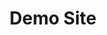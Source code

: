 ---
# Metada 
# -------
title: 'Demo Site'
path: /
metas: 
  description: ''
  image: ./images/bio.jpg
  twitterUsername: ''
  author: Guarapo Media Agency
  lang: es
  ua: ''
siteurl: /

# Main content sections to include
# -----------------------------------------------------------------------------
theme: portfolio
components:
  - type: hero
    active: true
  - type: portfolio
    active: true
  - type: instagram
    active: true
  - type: gallery
    active: false
  - type: about
    active: true
  - type: projects
    active: false
  - type: media
    active: false
  - type: testimonials
    active: true
  - type: process
    active: true
  - type: contact
    active: true
  - type: calendar
    active: false

# Navegation
# -----------------------------------------------------------------------------
navegation: 
  site-name: ''
  logo-active: false
  logo-url: ../../images/assets/guarapo_logo_white.svg
  translate: true
  menu:
    - nav: Sobre mi
      link: '#about'
    - nav: Galería
      link: '#gallery'
    - nav: Portafolio
      link: '#portfolio'
    - nav: Testimonios
      link: '#testimonial'
    - nav: Contact0
      link: '#contact'
    - nav: English
      link: /en/
  button: whatsapp
  link: https://wa.me/54622531989

# Main content sections to include
# -----------------------------------------------------------------------------
hero: 
  title: ¡Hello! I am Clara
  subtitle: Fashion Photographer
  channels:
    - name: ''
      link: ''
    - name: ''
      link: ''
    - name: ''
      link: ''
  image: ./images/hero.jpg

# Gallery 
# -------
gallery: 
  title: Galería
  gallery:
    - image: ./images/gallery/1.jpg
      alt: ''

# Portafolio 
# -------
portfolio: 
  title: Portafolio
  subtitle: ''
  projects:
    - name: ''
      type: ''
      link: /
      image: ./images/portfolio/1.jpg
      alt: ''
    - name: ''
      type: ''
      link: /
      image: ./images/portfolio/2.jpg
      alt: ''
    - name: ''
      type: ''
      link: /
      image: ./images/portfolio/3.jpg
      alt: ''
    - name: ''
      type: ''
      link: /
      image: ./images/portfolio/4.jpg
      alt: ''
    - name: ''
      type: ''
      link: /
      image: ./images/portfolio/5.jpg
      alt: ''
    - name: ''
      type: ''
      link: /
      image: ./images/portfolio/6.jpg
      alt: ''

# Projects 
# -------
projects: 
  title: 'Proyectos'
  subtitle: '' 
  button: ''
  whatsapp: ''
  projects:
    - name: ''
      type: ''
      link: ''
      image: ./images/portfolio/6.jpg
      alt: ''

# Portafolio 
# -------
about:  
  title: Sobre mi
  description: 
    - p: ''
    - p: ''
  list: 
    - text: ''
    - text: ''
  image: ./images/bio.jpg

# Media
# -------
media:
  title: Media
  iframe:
    - link: ''
      name: ''
    - link: ''
      name: ''

# Instagram
# -------
instagram:
  title: Instagram
  key: ''

# Calendario
# -------
calendar:
  title: Calendario
  key: ''
  event: 'Title'
  date: 'Date'
  location: 'Location'
# Proceso 
# -------
process:
  - title: ''
    description: ''
    icon: ../../images/assets/process_notebook.svg
  - title: ''
    description: ''
    icon: ../../images/assets/process_stack.svg
  - title: ''
    description: ''
    icon: ../../images/assets/process_arrow.svg
  - title: ''
    description: ''
    icon: ../../images/assets/process_mixer.svg

# Testimonios 
# -------
testimonio:
  title: Testimonios
  list:
    - name: ''
      position: ''
      testimonio: ''
      source: ''
      image: ./images/testimonials/1.jpg

# Contacto 
# -------
contact:
    phone: (+34) 622 777 777
    email: JohnDoe@photographer.com
    address: Barcelona, Spain
    socialmedia:
        - link: https://twitter.com/
          name: twitter
        - link: https://facebook.com/
          name: facebook
        - link: https://instagram.com/
          name: instagram
        - link: https://www.youtube.com/
          name: youtube
        - link: https://open.spotify.com/
          name: linkedin
        - link: https://music.apple.com/
          name: medium
    image: ./images/bg-footer.jpg

# Footer links
# -----------------------------------------------------------------------------
cookies:
  message: We use our own and third party cookies to improve your user experience.
  button: Accept
options:
  viewmore: read more
  viewless: read less
  color: '#c70039'
---
